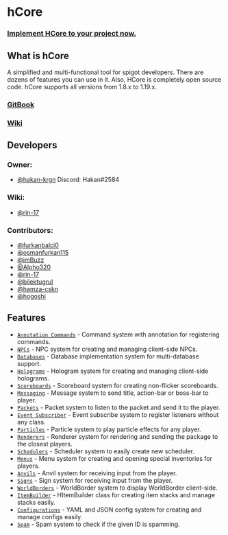 # hCore

### [Implement HCore to your project now.](https://hcore.gitbook.io/wiki/#import)

## What is hCore

A simplified and multi-functional tool for spigot developers. There are dozens of features you can use in it. Also, HCore is
completely open source code. hCore supports all versions from 1.8.x to 1.19.x.

### [GitBook](https://hcore.gitbook.io/wiki)
### [Wiki](https://github.com/hakan-krgn/hCore/wiki)

## Developers

### Owner:

* [@hakan-krgn](https://github.com/hakan-krgn) Discord: Hakan#2584

### Wiki:

* [@rin-17](https://github.com/rin-17)

### Contributors:

* [@furkanbalci0](https://github.com/furkanbalci0)
* [@osmanfurkan115](https://github.com/osmanfurkan115)
* [@imBuzz](https://github.com/imBuzz)
* [@Alpho320](https://github.com/Alpho320)
* [@rin-17](https://github.com/rin-17)
* [@bilektugrul](https://github.com/bilektugrul)
* [@hamza-cskn](https://github.com/hamza-cskn)
* [@hogoshi](https://github.com/zhogoshi)

## Features

- [`Annotation Commands`](https://hcore.gitbook.io/wiki/messaging/command-system) - Command system with annotation for registering commands.
- [`NPCs`](https://hcore.gitbook.io/wiki/entities/npc) - NPC system for creating and managing client-side NPCs.
- [`Databases`](https://hcore.gitbook.io/wiki/others/database-management) - Database implementation system for multi-database support.
- [`Holograms`](https://hcore.gitbook.io/wiki/entities/holograms) - Hologram system for creating and managing client-side holograms.
- [`Scoreboards`](https://hcore.gitbook.io/wiki/messaging/scoreboards) - Scoreboard system for creating non-flicker scoreboards.
- [`Messaging`](https://hcore.gitbook.io/wiki/messaging/messagings) - Message system to send title, action-bar or boss-bar to player.
- [`Packets`](https://hcore.gitbook.io/wiki/messaging/packets) - Packet system to listen to the packet and send it to the player.
- [`Event Subscriber`](https://hcore.gitbook.io/wiki/others/event-subscriber) - Event subscribe system to register listeners without any class.
- [`Particles`](https://hcore.gitbook.io/wiki/entities/particles) - Particle system to play particle effects for any player.
- [`Renderers`](https://hcore.gitbook.io/wiki/entities/renderers) - Renderer system for rendering and sending the package to the closest players.
- [`Schedulers`](https://github.com/hakan-krgn/hCore/wiki/Scheduler) - Scheduler system to easily create new scheduler.
- [`Menus`](https://hcore.gitbook.io/wiki/others/inventories) - Menu system for creating and opening special inventories for players.
- [`Anvils`](https://github.com/hakan-krgn/hCore/wiki/Anvil) - Anvil system for receiving input from the player.
- [`Signs`](https://github.com/hakan-krgn/hCore/wiki/Sign) - Sign system for receiving input from the player.
- [`WorldBorders`](https://hcore.gitbook.io/wiki/others/world-borders) - WorldBorder system to display WorldBorder client-side.
- [`ItemBuilder`](https://hcore.gitbook.io/wiki/others/itembuilder) - HItemBuilder class for creating item stacks and manage stacks easily.
- [`Configurations`](https://hcore.gitbook.io/wiki/configs/configs) - YAML and JSON config system for creating and manage configs easily.
- [`Spam`](https://hcore.gitbook.io/wiki/messaging/spam-system) - Spam system to check if the given ID is spamming.
